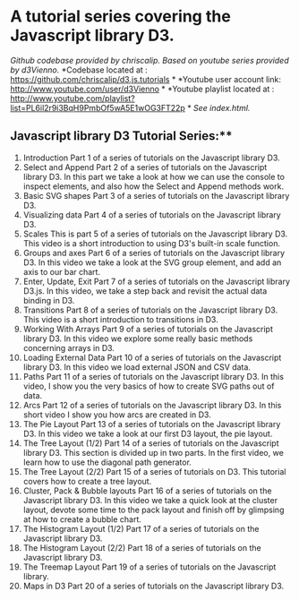 # A tutorial series covering the Javascript library D3.

*Github codebase provided by chriscalip.*
*Based on youtube series provided by d3Vienno.*
*Codebase located at : https://github.com/chriscalip/d3.js.tutorials *
*Youtube user account link: http://www.youtube.com/user/d3Vienno *
*Youtube playlist located at :   http://www.youtube.com/playlist?list=PL6il2r9i3BqH9PmbOf5wA5E1wOG3FT22p *
*See index.html.*

## Javascript library D3 Tutorial Series:**

1. Introduction
Part 1 of a series of tutorials on the Javascript library D3.
2. Select and Append
Part 2 of a series of tutorials on the Javascript library D3. In this part we take a look at how we can use the console to inspect elements, and also how the Select and Append methods work.
3. Basic SVG shapes
Part 3 of a series of tutorials on the Javascript library D3.
4. Visualizing data
Part 4 of a series of tutorials on the Javascript library D3.
5. Scales
This is part 5 of a series of tutorials on the Javascript library D3. This video is a short introduction to using D3's built-in scale function.
6. Groups and axes
Part 6 of a series of tutorials on the Javascript library D3. In this video we take a look at the SVG group element, and add an axis to our bar chart.
7. Enter, Update, Exit
Part 7 of a series of tutorials on the Javascript library D3.js. In this video, we take a step back and revisit the actual data binding in D3.
8. Transitions
Part 8 of a series of tutorials on the Javascript library D3. This video is a short introduction to transitions in D3.
9. Working With Arrays
Part 9 of a series of tutorials on the Javascript library D3. In this video we explore some really basic methods concerning arrays in D3.
10. Loading External Data
Part 10 of a series of tutorials on the Javascript library D3. In this video we load external JSON and CSV data.
11. Paths
Part 11 of a series of tutorials on the Javascript library D3. In this video, I show you the very basics of how to create SVG paths out of data.
12. Arcs
Part 12 of a series of tutorials on the Javascript library D3. In this short video I show you how arcs are created in D3.
13. The Pie Layout
Part 13 of a series of tutorials on the Javascript library D3. In this video we take a look at our first D3 layout, the pie layout.
14. The Tree Layout (1/2)
Part 14 of a series of tutorials on the Javascript library D3. This section is divided up in two parts. In the first video, we learn how to use the diagonal path generator.
15. The Tree Layout (2/2)
Part 15 of a series of tutorials on D3. This tutorial covers how to create a tree layout.
16. Cluster, Pack & Bubble layouts
Part 16 of a series of tutorials on the Javascript library D3. In this video we take a quick look at the cluster layout, devote some time to the pack layout and finish off by glimpsing at how to create a bubble chart.
17. The Histogram Layout (1/2)
Part 17 of a series of tutorials on the Javascript library D3.
18. The Histogram Layout (2/2)
Part 18 of a series of tutorials on the Javascript library D3.
19. The Treemap Layout
Part 19 of a series of tutorials on the Javascript library.
20. Maps in D3
Part 20 of a series of tutorials on the Javascript library D3.